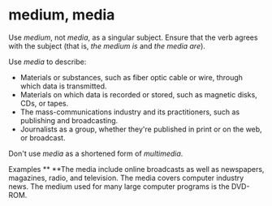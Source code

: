 # medium, media

Use *medium*, not *media*, as a singular subject. Ensure that the verb agrees with the subject (that is, *the medium is* and *the media are*).

Use *media* to describe:

  - Materials or substances, such as fiber optic cable or wire, through which data is transmitted. 
  - Materials on which data is recorded or stored, such as magnetic disks, CDs, or tapes. 
  - The mass-communications industry and its practitioners, such as publishing and broadcasting. 
  - Journalists as a group, whether they're published in print or on the web, or broadcast. 

Don't use *media* as a shortened form of *multimedia*.

Examples **
**The media include online broadcasts as well as newspapers, magazines, radio, and television. 
The media covers computer industry news.
The medium used for many large computer programs is the DVD-ROM. 
